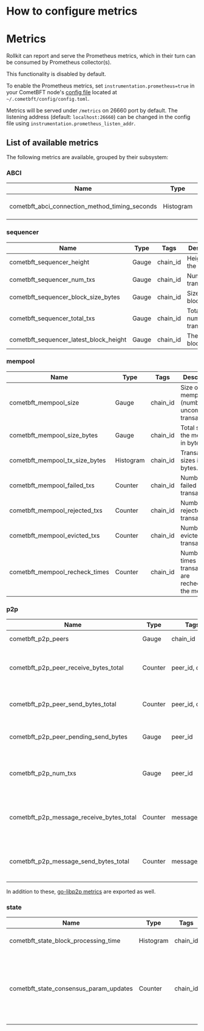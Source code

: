 # How to configure metrics

# Metrics

Rollkit can report and serve the Prometheus metrics, which in their turn can
be consumed by Prometheus collector(s).

This functionality is disabled by default.

To enable the Prometheus metrics, set `instrumentation.prometheus=true` in your
CometBFT node's [config file](https://docs.cometbft.com/v0.38/core/configuration)
located at `~/.cometbft/config/config.toml`.

Metrics will be served under `/metrics` on 26660 port by default.
The listening address (default: `localhost:26660`) can be changed in the config file using
`instrumentation.prometheus_listen_addr`.

## List of available metrics

The following metrics are available, grouped by their subsystem:

### ABCI

| Name                                         | Type      | Tags                        | Description                                |
|----------------------------------------------|-----------|-----------------------------|--------------------------------------------|
| cometbft_abci_connection_method_timing_seconds | Histogram | chain_id, method, type       | Timing for each ABCI method.               |

### sequencer

| Name                                 | Type  | Tags     | Description                  |
|--------------------------------------|-------|----------|------------------------------|
| cometbft_sequencer_height            | Gauge | chain_id | Height of the chain.          |
| cometbft_sequencer_num_txs           | Gauge | chain_id | Number of transactions.       |
| cometbft_sequencer_block_size_bytes  | Gauge | chain_id | Size of the block.            |
| cometbft_sequencer_total_txs         | Gauge | chain_id | Total number of transactions. |
| cometbft_sequencer_latest_block_height | Gauge | chain_id | The latest block height.      |

### mempool

| Name                                     | Type      | Tags     | Description                                                                    |
|------------------------------------------|-----------|----------|--------------------------------------------------------------------------------|
| cometbft_mempool_size                    | Gauge     | chain_id | Size of the mempool (number of uncommitted transactions).                      |
| cometbft_mempool_size_bytes              | Gauge     | chain_id | Total size of the mempool in bytes.                                            |
| cometbft_mempool_tx_size_bytes           | Histogram | chain_id | Transaction sizes in bytes.                                                    |
| cometbft_mempool_failed_txs              | Counter   | chain_id | Number of failed transactions.                                                 |
| cometbft_mempool_rejected_txs            | Counter   | chain_id | Number of rejected transactions.                                               |
| cometbft_mempool_evicted_txs             | Counter   | chain_id | Number of evicted transactions.                                                |
| cometbft_mempool_recheck_times           | Counter   | chain_id | Number of times transactions are rechecked in the mempool.                     |

### p2p

| Name                                 | Type    | Tags                | Description                                      |
|--------------------------------------|---------|---------------------|--------------------------------------------------|
| cometbft_p2p_peers                   | Gauge   | chain_id            | Number of peers.                                 |
| cometbft_p2p_peer_receive_bytes_total| Counter | peer_id, chID       | Number of bytes received from a given peer.      |
| cometbft_p2p_peer_send_bytes_total   | Counter | peer_id, chID       | Number of bytes sent to a given peer.            |
| cometbft_p2p_peer_pending_send_bytes | Gauge   | peer_id             | Pending bytes to be sent to a given peer.        |
| cometbft_p2p_num_txs                 | Gauge   | peer_id             | Number of transactions submitted by each peer.   |
| cometbft_p2p_message_receive_bytes_total | Counter | message_type    | Number of bytes of each message type received.   |
| cometbft_p2p_message_send_bytes_total | Counter | message_type      | Number of bytes of each message type sent.       |

In addition to these, [go-libp2p metrics](https://github.com/libp2p/go-libp2p/tree/master/dashboards) are exported as well.

### state

| Name                                       | Type      | Tags     | Description                                                              |
|--------------------------------------------|-----------|----------|--------------------------------------------------------------------------|
| cometbft_state_block_processing_time       | Histogram | chain_id | Time spent processing FinalizeBlock.                                     |
| cometbft_state_consensus_param_updates     | Counter   | chain_id | Number of consensus parameter updates returned by the application since process start. |
